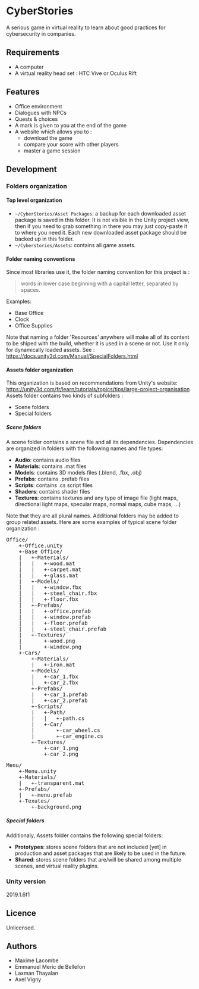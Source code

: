 # CyberStories
A serious game in virtual reality to learn about good practices for cybersecurity in companies.

## Requirements
- A computer
- A virtual reality head set : HTC Vive or Oculus Rift

## Features
- Office environment
- Dialogues with NPCs
- Quests & choices
- A mark is given to you at the end of the game
- A website which allows you to :
	- download the game
	- compare your score with other players
	- master a game session

## Development
### Folders organization
#### Top level organization
- ```~/CyberStories/Asset Packages```: a backup for each downloaded asset package is saved in this folder.
It is not visible in the Unity project view, then if you need to grab something in there you may just
copy-paste it to where you need it. Each new downloaded asset package should be backed up in this folder.
-  ```~/Cyberstories/Assets```: contains all game assets.

#### Folder naming conventions
Since most libraries use it, the folder naming convention for this project is :
> words in lower case beginning with a capital letter, separated by spaces.

Examples:
- Base Office
- Clock
- Office Supplies

Note that naming a folder 'Resources' anywhere will make all of its content to be shiped with the build, whether it is used in a scene or not.
Use it only for dynamically loaded assets. See : https://docs.unity3d.com/Manual/SpecialFolders.html
#### Assets folder organization
This organization is based on recommendations from Unity's website: https://unity3d.com/fr/learn/tutorials/topics/tips/large-project-organisation
Assets folder contains two kinds of subfolders :
- Scene folders
- Special folders

##### Scene folders
A scene folder contains a scene file and all its dependencies.
Dependencies are organized in folders with the following names and file types:
- **Audio**: contains audio files
- **Materials**: contains .mat files
- **Models**: contains 3D models files (.blend, .fbx, .obj)
- **Prefabs**: contains .prefab files
- **Scripts**: contains .cs script files
- **Shaders**: contains shader files
- **Textures**: contains textures and any type of image file (light maps, directional light maps, specular maps, normal maps, cube maps, ...)

Note that they are all plural names.
Additional folders may be added to group related assets.
Here are some examples of typical scene folder organization :
<pre>
Office/
	+-Office.unity
	+-Base Office/
	|   +-Materials/
	|   |   +-wood.mat
	|   |   +-carpet.mat
	|   |   +-glass.mat
	|   +-Models/
	|   |   +-window.fbx
	|   |   +-steel_chair.fbx
	|   |   +-floor.fbx
	|   +-Prefabs/
	|   |   +-office.prefab
	|   |   +-window.prefab
	|   |   +-floor.prefab
	|   |   +-steel_chair.prefab
	|   +-Textures/
	|	    +-wood.png
	|	    +-window.png
	+-Cars/
		+-Materials/
		|	+-iron.mat
		+-Models/
		|	+-car_1.fbx
		|	+-car_2.fbx
		+-Prefabs/
		|	+-car_1.prefab
		|	+-car_2.prefab
		+-Scripts/
		|	+-Path/
		|	|	+-path.cs
		|	+-Car/
		|		+-car_wheel.cs
		|		+-car_engine.cs
		+-Textures/
			+-car_1.png
			+-car_2.png
</pre>
<pre>
Menu/
    +-Menu.unity
    +-Materials/
    |	+-transparent.mat
    +-Prefabs/
    |	+-menu.prefab
    +-Texutes/
        +-background.png
</pre>
##### Special folders
Additionaly, Assets folder contains the following special folders:
- **Prototypes**: stores scene folders that are not included [yet] in production and asset packages that are likely to be used in the future.
- **Shared**: stores scene folders that are/will be shared among multiple scenes, and virtual reality plugins.

### Unity version
2019.1.6f1

## Licence
Unlicensed.

## Authors
- Maxime Lacombe
- Emmanuel Meric de Bellefon
- Laxman Thayalan
- Axel Vigny
